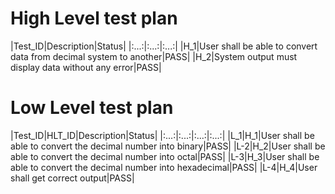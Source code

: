 # High Level test plan

|Test_ID|Description|Status|
|:...:|:...:|:...:|
|H_1|User shall be able to convert data from decimal system to another|PASS|
|H_2|System output must display data without any error|PASS|

# Low Level test plan

|Test_ID|HLT_ID|Description|Status|
|:...:|:...:|:...:|:...:|
|L_1|H_1|User shall be able to convert the decimal number into binary|PASS|
|L-2|H_2|User shall be able to convert the decimal number into octal|PASS|
|L-3|H_3|User shall be able to convert the decimal number into hexadecimal|PASS|
|L-4|H_4|User shall get correct output|PASS|
